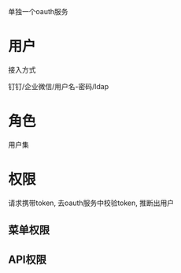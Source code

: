 单独一个oauth服务



# 用户

接入方式

钉钉/企业微信/用户名-密码/ldap

# 角色

用户集

# 权限

请求携带token, 去oauth服务中校验token, 推断出用户

## 菜单权限

## API权限